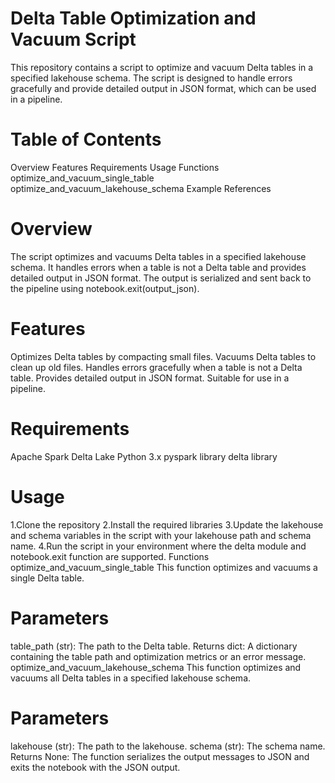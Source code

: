 # Delta Table Optimization and Vacuum Script
This repository contains a script to optimize and vacuum Delta tables in a specified lakehouse schema. The script is designed to handle errors gracefully and provide detailed output in JSON format, which can be used in a pipeline.

# Table of Contents
Overview
Features
Requirements
Usage
Functions
optimize_and_vacuum_single_table
optimize_and_vacuum_lakehouse_schema
Example
References
# Overview
The script optimizes and vacuums Delta tables in a specified lakehouse schema. It handles errors when a table is not a Delta table and provides detailed output in JSON format. The output is serialized and sent back to the pipeline using notebook.exit(output_json).

# Features
Optimizes Delta tables by compacting small files.
Vacuums Delta tables to clean up old files.
Handles errors gracefully when a table is not a Delta table.
Provides detailed output in JSON format.
Suitable for use in a pipeline.
# Requirements
Apache Spark
Delta Lake
Python 3.x
pyspark library
delta library
# Usage
1.Clone the repository
2.Install the required libraries
3.Update the lakehouse and schema variables in the script with your lakehouse path and schema name.
4.Run the script in your environment where the delta module and notebook.exit function are supported.
Functions
optimize_and_vacuum_single_table
This function optimizes and vacuums a single Delta table.

# Parameters
table_path (str): The path to the Delta table.
Returns
dict: A dictionary containing the table path and optimization metrics or an error message.
optimize_and_vacuum_lakehouse_schema
This function optimizes and vacuums all Delta tables in a specified lakehouse schema.

# Parameters
lakehouse (str): The path to the lakehouse.
schema (str): The schema name.
Returns
None: The function serializes the output messages to JSON and exits the notebook with the JSON output.




